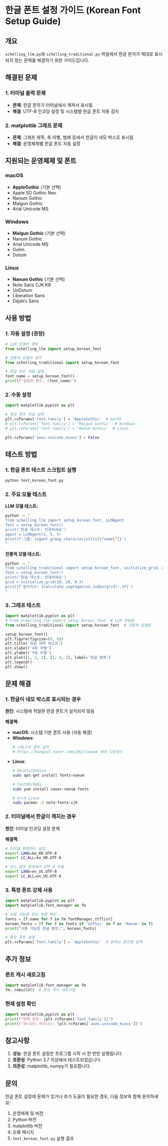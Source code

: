 # 한글 폰트 설정 가이드 (Korean Font Setup Guide)

## 개요

`schelling_llm.py`와 `schelling_traditional.py` 파일에서 한글 문자가 제대로 표시되지 않는 문제를 해결하기 위한 가이드입니다.

## 해결된 문제

### 1. 터미널 출력 문제
- **문제**: 한글 문자가 터미널에서 깨져서 표시됨
- **해결**: UTF-8 인코딩 설정 및 시스템별 한글 폰트 자동 감지

### 2. matplotlib 그래프 문제
- **문제**: 그래프 제목, 축 라벨, 범례 등에서 한글이 네모 박스로 표시됨
- **해결**: 운영체제별 한글 폰트 자동 설정

## 지원되는 운영체제 및 폰트

### macOS
- **AppleGothic** (기본 선택)
- Apple SD Gothic Neo
- Nanum Gothic
- Malgun Gothic
- Arial Unicode MS

### Windows
- **Malgun Gothic** (기본 선택)
- Nanum Gothic
- Arial Unicode MS
- Gulim
- Dotum

### Linux
- **Nanum Gothic** (기본 선택)
- Noto Sans CJK KR
- UnDotum
- Liberation Sans
- DejaVu Sans

## 사용 방법

### 1. 자동 설정 (권장)
```python
# LLM 모델의 경우
from schelling_llm import setup_korean_font

# 전통적 모델의 경우
from schelling_traditional import setup_korean_font

# 한글 폰트 자동 설정
font_name = setup_korean_font()
print(f"설정된 폰트: {font_name}")
```

### 2. 수동 설정
```python
import matplotlib.pyplot as plt

# 특정 폰트 직접 설정
plt.rcParams['font.family'] = 'AppleGothic'  # macOS
# plt.rcParams['font.family'] = 'Malgun Gothic'  # Windows
# plt.rcParams['font.family'] = 'Nanum Gothic'  # Linux

plt.rcParams['axes.unicode_minus'] = False
```

## 테스트 방법

### 1. 한글 폰트 테스트 스크립트 실행
```bash
python test_korean_font.py
```

### 2. 주요 모듈 테스트

**LLM 모델 테스트:**
```bash
python -c "
from schelling_llm import setup_korean_font, LLMAgent
font = setup_korean_font()
print('한글 테스트: 안녕하세요')
agent = LLMAgent(1, 5, 5)
print(f'그룹: {agent.group_characteristics[\"name\"]}')
"
```

**전통적 모델 테스트:**
```bash
python -c "
from schelling_traditional import setup_korean_font, initialize_grid, calculate_segregation_index
font = setup_korean_font()
print('한글 테스트: 안녕하세요')
grid = initialize_grid(10, 10, 0.3)
print(f'분리지수: {calculate_segregation_index(grid):.3f}')
"
```

### 3. 그래프 테스트
```python
import matplotlib.pyplot as plt
# from schelling_llm import setup_korean_font  # LLM 모델용
from schelling_traditional import setup_korean_font  # 전통적 모델용

setup_korean_font()
plt.figure(figsize=(8, 6))
plt.title('한글 제목 테스트')
plt.xlabel('X축 라벨')
plt.ylabel('Y축 라벨')
plt.plot([1, 2, 3], [1, 4, 2], label='한글 범례')
plt.legend()
plt.show()
```

## 문제 해결

### 1. 한글이 네모 박스로 표시되는 경우

**원인**: 시스템에 적절한 한글 폰트가 설치되지 않음

**해결책**:
- **macOS**: 시스템 기본 폰트 사용 (자동 해결)
- **Windows**:
  ```bash
  # 나눔고딕 폰트 설치
  # https://hangeul.naver.com/2017/nanum 에서 다운로드
  ```
- **Linux**:
  ```bash
  # Ubuntu/Debian
  sudo apt-get install fonts-nanum

  # CentOS/RHEL
  sudo yum install naver-nanum-fonts

  # Arch Linux
  sudo pacman -S noto-fonts-cjk
  ```

### 2. 터미널에서 한글이 깨지는 경우

**원인**: 터미널 인코딩 설정 문제

**해결책**:
```bash
# 터미널 환경변수 설정
export LANG=ko_KR.UTF-8
export LC_ALL=ko_KR.UTF-8

# 또는 영어 환경에서 UTF-8 사용
export LANG=en_US.UTF-8
export LC_ALL=en_US.UTF-8
```

### 3. 특정 폰트 강제 사용

```python
import matplotlib.pyplot as plt
import matplotlib.font_manager as fm

# 사용 가능한 폰트 목록 확인
fonts = [f.name for f in fm.fontManager.ttflist]
korean_fonts = [f for f in fonts if 'Gothic' in f or 'Nanum' in f]
print("사용 가능한 한글 폰트:", korean_fonts)

# 특정 폰트 설정
plt.rcParams['font.family'] = 'AppleGothic'  # 원하는 폰트명 입력
```

## 추가 정보

### 폰트 캐시 새로고침
```python
import matplotlib.font_manager as fm
fm._rebuild()  # 폰트 캐시 새로고침
```

### 현재 설정 확인
```python
import matplotlib.pyplot as plt
print(f"현재 폰트: {plt.rcParams['font.family']}")
print(f"유니코드 마이너스: {plt.rcParams['axes.unicode_minus']}")
```

## 참고사항

1. **성능**: 한글 폰트 설정은 프로그램 시작 시 한 번만 실행됩니다.
2. **호환성**: Python 3.7 이상에서 테스트되었습니다.
3. **의존성**: matplotlib, numpy가 필요합니다.

## 문의

한글 폰트 설정에 문제가 있거나 추가 도움이 필요한 경우, 다음 정보와 함께 문의하세요:

1. 운영체제 및 버전
2. Python 버전
3. matplotlib 버전
4. 오류 메시지
5. `test_korean_font.py` 실행 결과
